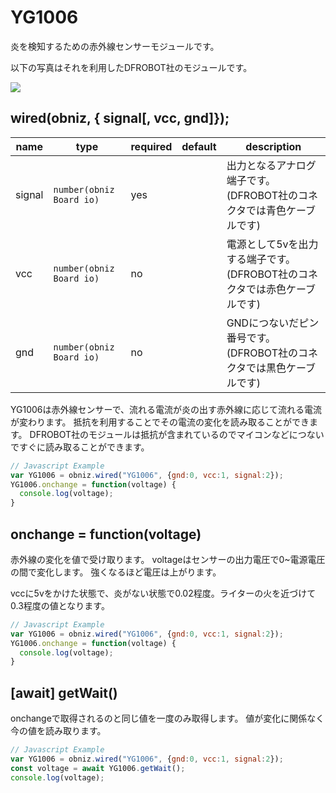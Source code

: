 # YG1006

炎を検知するための赤外線センサーモジュールです。

以下の写真はそれを利用したDFROBOT社のモジュールです。

![](image.jpg)

## wired(obniz, { signal[, vcc, gnd]});

name | type | required | default | description
--- | --- | --- | --- | ---
signal | `number(obniz Board io)` | yes |  &nbsp; | 出力となるアナログ端子です。(DFROBOT社のコネクタでは青色ケーブルです)
vcc | `number(obniz Board io)` | no |  &nbsp; | 電源として5vを出力する端子です。(DFROBOT社のコネクタでは赤色ケーブルです)
gnd | `number(obniz Board io)` | no |  &nbsp; | GNDにつないだピン番号です。(DFROBOT社のコネクタでは黒色ケーブルです)

YG1006は赤外線センサーで、流れる電流が炎の出す赤外線に応じて流れる電流が変わります。
抵抗を利用することでその電流の変化を読み取ることができます。
DFROBOT社のモジュールは抵抗が含まれているのでマイコンなどにつないですぐに読み取ることができます。

```Javascript
// Javascript Example
var YG1006 = obniz.wired("YG1006", {gnd:0, vcc:1, signal:2});
YG1006.onchange = function(voltage) {
  console.log(voltage);
}
```

## onchange = function(voltage)

赤外線の変化を値で受け取ります。
voltageはセンサーの出力電圧で0~電源電圧の間で変化します。
強くなるほど電圧は上がります。

vccに5vをかけた状態で、炎がない状態で0.02程度。ライターの火を近づけて0.3程度の値となります。

```Javascript
// Javascript Example
var YG1006 = obniz.wired("YG1006", {gnd:0, vcc:1, signal:2});
YG1006.onchange = function(voltage) {
  console.log(voltage);
}
```

## [await] getWait()

onchangeで取得されるのと同じ値を一度のみ取得します。
値が変化に関係なく今の値を読み取ります。

```Javascript
// Javascript Example
var YG1006 = obniz.wired("YG1006", {gnd:0, vcc:1, signal:2});
const voltage = await YG1006.getWait();
console.log(voltage);
```